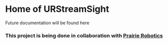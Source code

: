 # Home of URStreamSight

Future documentation will be found here

### This project is being done in collaboration with [Prairie Robotics](http://www.prairierobotics.com/)

